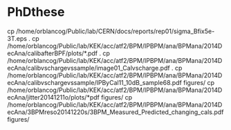 # PhDthese
cp /home/orblancog/Public/lab/CERN/docs/reports/rep01/sigma_Bfix5e-3T.eps .
cp /home/orblancog/Public/lab/KEK/acc/atf2/BPM/IPBPM/ana/BPMana/2014DecAna/calibafterBPF/plots/*.pdf .
cp /home/orblancog/Public/lab/KEK/acc/atf2/BPM/IPBPM/ana/BPMana/2014DecAna/calibvschargevssample/image01_Calvscharge.pdf .
cp /home/orblancog/Public/lab/KEK/acc/atf2/BPM/IPBPM/ana/BPMana/2014DecAna/calibvschargevssample/IPByCal11_10dB_sample68.pdf figures/
cp /home/orblancog/Public/lab/KEK/acc/atf2/BPM/IPBPM/ana/BPMana/2014DecAna/jitter20141211o/plots/*pdf figures/
cp /home/orblancog/Public/lab/KEK/acc/atf2/BPM/IPBPM/ana/BPMana/2014DecAna/3BPMreso20141220s/3BPM_Measured_Predicted_changing_cals.pdf figures/
